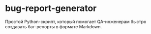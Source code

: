 # bug-report-generator
Простой Python-скрипт, который помогает QA-инженерам быстро создавать баг-репорты в формате Markdown.
